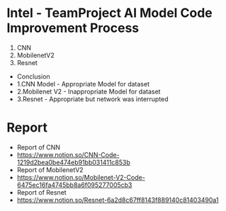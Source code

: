 # Intel - TeamProject AI Model Code Improvement Process
1. CNN
2. MobilenetV2
3. Resnet
- Conclusion
- 1.CNN Model - Appropriate Model for dataset
- 2.Mobilenet V2 - Inappropriate Model for dataset
- 3.Resnet - Appropriate but network was interrupted
# Report
- Report of CNN
- https://www.notion.so/CNN-Code-1219d2bea0be474eb91bb031411c853b
- Report of MobilenetV2
- https://www.notion.so/Mobilenet-V2-Code-6475ec16fa4745bb8a6f095277005cb3
- Report of Resnet
- https://www.notion.so/Resnet-6a2d8c67ff8143f889140c81403490a1
